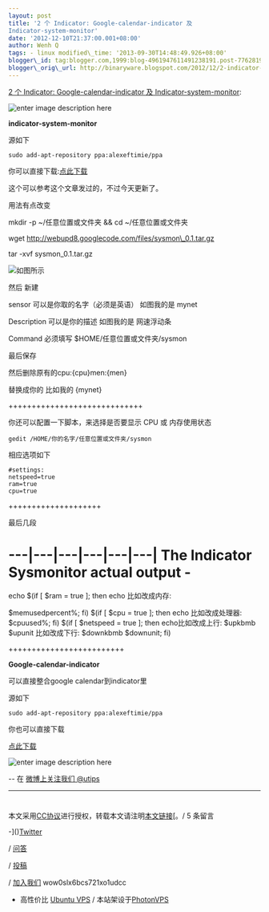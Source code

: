 ```yaml
--- 
layout: post 
title: '2 个 Indicator: Google-calendar-indicator 及
Indicator-system-monitor' 
date: '2012-12-10T21:37:00.001+08:00' 
author: Wenh Q
tags: - linux modified\_time: '2013-09-30T14:48:49.926+08:00'
blogger\_id: tag:blogger.com,1999:blog-4961947611491238191.post-7762819749591517768
blogger\_orig\_url: http://binaryware.blogspot.com/2012/12/2-indicator-google-calendar-indicator.html
--- 
```

[2 个 Indicator: Google-calendar-indicator 及
Indicator-system-monitor](http://wowubuntu.com/indicator.html):

![enter image description
here](http://screencloud.net/img/screenshots/9f6e1e6b9aaa8feaf678a8ced9e9b3ee.png)

**indicator-system-monitor**

源如下

`sudo add-apt-repository ppa:alexeftimie/ppa`

你可以直接下载:[点此下载](https://launchpad.net/~alexeftimie/+archive/ppa/+files/indicator-sysmonitor_0.4.2_all.deb)

这个可以参考这个文章发过的，不过今天更新了。

用法有点改变

mkdir -p 
~/任意位置或文件夹 && cd 
~/任意位置或文件夹

wget http://webupd8.googlecode.com/files/sysmon\_0.1.tar.gz

tar -xvf sysmon\_0.1.tar.gz

![如图所示](http://screencloud.net/img/screenshots/ce05ad77a0b32e4f32dfef6079e1f8b0.png)

然后 新建

sensor 可以是你取的名字（必须是英语） 如图我的是 mynet

Description 可以是你的描述 如图我的是 网速浮动条

Command 必须填写 
$HOME/任意位置或文件夹/sysmon

最后保存

然后删除原有的cpu:{cpu}men:{men}

替换成你的 比如我的 {mynet}

+++++++++++++++++++++++++++++

你还可以配置一下脚本，来选择是否要显示 CPU 或 内存使用状态

    gedit /HOME/你的名字/任意位置或文件夹/sysmon

相应选项如下

    #settings:
    netspeed=true
    ram=true
    cpu=true

++++++++++++++++++++

最后几段

---|---|---|---|---|---| The Indicator Sysmonitor actual output -
=================================================================

echo 
$(if 
[ 
$ram = true 
]; then echo 比如改成内存:

$memusedpercent%; fi) 
$(if 
[ 
$cpu = true 
]; then echo
比如改成处理器: 
$cpuused%; fi) 
$(if 
[ 
$netspeed = true 
]; then
echo比如改成上行: 
$upkbmb 
$upunit 比如改成下行: 
$downkbmb 
$downunit;
fi)

+++++++++++++++++++++++++

**Google-calendar-indicator**

可以直接整合google calendar到indicator里

源如下

    sudo add-apt-repository ppa:alexeftimie/ppa

你也可以直接下载

[点此下载](https://launchpad.net/~atareao/+archive/atareao/+files/calendar-indicator_0.1.0.0-1ubuntu1_all.deb)

![enter image description
here](http://screencloud.net/img/screenshots/e5ebb1d56075a7bad24d78cc0d17bf6d.png)

-- 在 [微博上关注我们 @utips](http://t.sina.com.cn/utips)




------------------------------------------------------------------------




#
本文采用[CC协议](http://creativecommons.org/licenses/by/2.5/cn/)进行授权，转载本文请注明[本文链接](http://wowubuntu.com/indicator.html "Permalink")[。/
5 条留言





-]()[Twitter](http://twitter.com/ubuntu_tips)

/ [问答](http://wowubuntu.com/ask)

/ [投稿](http://wowubuntu.com/submit)

/ [加入我们](http://wowubuntu.com/join) wow0slx6bcs721xo1udcc

- 高性价比 [Ubuntu VPS](http://wowubuntu.com/vps.html) /
本站架设于[PhotonVPS](http://www.photonvps.com/billing/aff.php?aff=129)
